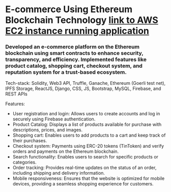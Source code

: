 # E-commerce Using Ethereum Blockchain Technology [link to AWS EC2 instance running application](http://52.14.124.214/)
### Developed an e-commerce platform on the Ethereum blockchain using smart contracts to enhance security, transparency, and efficiency. Implemented features like product catalog, shopping cart, checkout system, and reputation system for a trust-based ecosystem.


Tech-stack: Solidity, Web3 API, Truffle, Ganache, Ethereum (Goerli test net), IPFS Storage, ReactJS, Django, CSS, JS, Bootstrap, MySQL, Firebase, and REST APIs


Features:
- User registration and login: Allows users to create accounts and log in securely using Firebase authentication.
- Product Catalog: Displays a list of products available for purchase with descriptions, prices, and images.
- Shopping cart: Enables users to add products to a cart and keep track of their purchases.
- Checkout system: Payments using ERC-20 tokens (TinToken) and verify orders and payments on the Ethereum blockchain.
- Search functionality: Enables users to search for specific products or categories.
- Order tracking: Provides real-time updates on the status of an order, including shipping and delivery information.
- Mobile responsiveness: Ensures that the website is optimized for mobile devices, providing a seamless shopping experience for customers.

